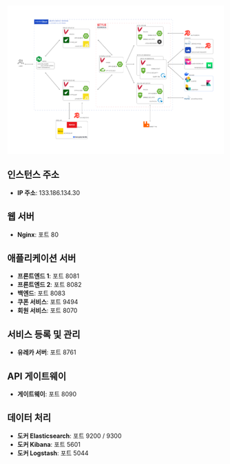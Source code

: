 
![5RITANG_ARCHITECTURE.png](../photos/5RITANG-ARCHITECTURE.png)

## 인스턴스 주소
- **IP 주소**: 133.186.134.30

## 웹 서버
- **Nginx**: 포트 80

## 애플리케이션 서버
- **프론트엔드 1**: 포트 8081
- **프론트엔드 2**: 포트 8082
- **백엔드**: 포트 8083
- **쿠폰 서비스**: 포트 9494
- **회원 서비스**: 포트 8070

## 서비스 등록 및 관리
- **유레카 서버**: 포트 8761

## API 게이트웨이
- **게이트웨이**: 포트 8090

## 데이터 처리
- **도커 Elasticsearch**: 포트 9200 / 9300
- **도커 Kibana**: 포트 5601
- **도커 Logstash**: 포트 5044
